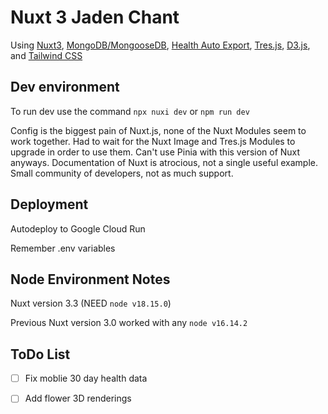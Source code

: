 # Nuxt 3 Jaden Chant

Using [Nuxt3](https://nuxt.com/), [MongoDB/MongooseDB](https://mongoosejs.com/docs/), [Health Auto Export](https://www.healthexportapp.com/), [Tres.js](https://tresjs.org/), [D3.js](https://d3js.org/), and [Tailwind CSS](https://tailwindcss.com/)

## Dev environment

To run dev use the command `npx nuxi dev` or `npm run dev`

Config is the biggest pain of Nuxt.js, none of the Nuxt Modules seem to work together.
Had to wait for the Nuxt Image and Tres.js Modules to upgrade in order to use them.
Can't use Pinia with this version of Nuxt anyways.
Documentation of Nuxt is atrocious, not a single useful example.
Small community of developers, not as much support.

## Deployment

Autodeploy to Google Cloud Run

Remember .env variables

## Node Environment Notes

Nuxt version 3.3 (NEED `node v18.15.0`)

Previous Nuxt version 3.0 worked with any `node v16.14.2`

## ToDo List

- [ ] Fix moblie 30 day health data

- [ ] Add flower 3D renderings
